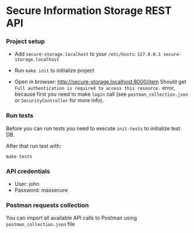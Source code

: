 # Secure Information Storage REST API

### Project setup

* Add `secure-storage.localhost` to your `/etc/hosts`: `127.0.0.1 secure-storage.localhost`

* Run `make init` to initialize project

* Open in browser: http://secure-storage.localhost:8000/item Should get `Full authentication is required to access this resource.` error, because first you need to make `login` call (see `postman_collection.json` or `SecurityController` for more info).

### Run tests
Before you can run tests you need to execute `init-tests` to initialize test DB.

After that run test with:

`make tests`

### API credentials

* User: john
* Password: maxsecure

### Postman requests collection

You can import all available API calls to Postman using `postman_collection.json` file

